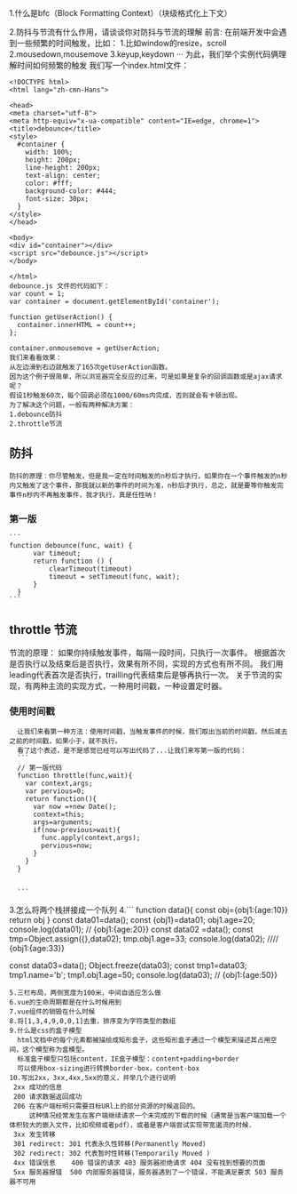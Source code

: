 1.什么是bfc（Block Formatting Context）（块级格式化上下文）

2.防抖与节流有什么作用，请谈谈你对防抖与节流的理解
 前言:
  在前端开发中会遇到一些频繁的时间触发，比如：
   1.比如window的resize，scroll
   2.mousedown,mousemove
   3.keyup,keydown
  ···
  为此，我们举个实例代码俩理解时间如何频繁的触发
  我们写一个index.html文件：
  ```
<!DOCTYPE html>
<html lang="zh-cmn-Hans">

<head>
  <meta charset="utf-8">
  <meta http-equiv="x-ua-compatible" content="IE=edge, chrome=1">
  <title>debounce</title>
  <style>
    #container {
      width: 100%;
      height: 200px;
      line-height: 200px;
      text-align: center;
      color: #fff;
      background-color: #444;
      font-size: 30px;
    }
  </style>
</head>

<body>
  <div id="container"></div>
  <script src="debounce.js"></script>
</body>

</html>
debounce.js 文件的代码如下：
var count = 1;
var container = document.getElementById('container');

function getUserAction() {
    container.innerHTML = count++;
};

container.onmousemove = getUserAction;
我们来看看效果：
从左边滑到右边就触发了165次getUserAction函数。
因为这个例子很简单，所以浏览器完全反应的过来，可是如果是复杂的回调函数或是ajax请求呢？
假设1秒触发60次，每个回调必须在1000/60ms内完成，否则就会有卡顿出现。
为了解决这个问题，一般有两种解决方案：
  1.debounce防抖
  2.throttle节流
  ```
 ## 防抖
    防抖的原理：你尽管触发，但是我一定在时间触发的n秒后才执行，如果你在一个事件触发的n秒内又触发了这个事件，那我就以新的事件的时间为准，n秒后才执行，总之，就是要等你触发完事件n秒内不再触发事件，我才执行，真是任性呐！
 ### 第一版
    ```
    function debounce(func, wait) {
          var timeout;
          return function () {
              clearTimeout(timeout)
              timeout = setTimeout(func, wait);
          }
      }
    ```

 ## throttle 节流
  节流的原理：
      如果你持续触发事件，每隔一段时间，只执行一次事件。
      根据首次是否执行以及结束后是否执行，效果有所不同，实现的方式也有所不同。
      我们用leading代表首次是否执行，trailling代表结束后是够再执行一次。
      关于节流的实现，有两种主流的实现方式，一种用时间戳，一种设置定时器。
  ### 使用时间戳
      让我们来看第一种方法：使用时间戳，当触发事件的时候，我们取出当前的时间戳，然后减去之前的时间戳，如果小于，就不执行。
      看了这个表述，是不是感觉已经可以写出代码了...让我们来写第一版的代码：
      ```
      // 第一版代码
      function throttle(func,wait){
        var context,args;
        var pervious=0;
        return function(){
          var now =+new Date();
          context=this;
          args=arguments;
          if(now-previous>wait){
            func.apply(context,args);
            pervious=now;
          }
        }
      }


      ```

3.怎么将两个栈拼接成一个队列
4.```
function data(){
  const obj={obj1:{age:10}}
  return obj
}
const data01=data();
const {obj1}=data01;
obj1.age=20;
console.log(data01); // {obj1:{age:20}}
const data02 =data();
const tmp=Object.assign({},data02);
tmp.obj1.age=33;
console.log(data02); //// {obj1:{age:33}}

const data03=data();
Object.freeze(data03);
const tmp1=data03;
tmp1.name='b';
tmp1.obj1.age=50;
console.log(data03); // {obj1:{age:50}}
```
5.三栏布局，两侧宽度为100米，中间自适应怎么做
6.vue的生命周期都是在什么时候用到
7.vue组件的销毁在什么时候
8.将[1,3,4,9,0,0,1]去重，排序变为字符类型的数组
9.什么是css的盒子模型
  html文档中的每个元素都被描绘成矩形盒子，这些矩形盒子通过一个模型来描述其占用空间，这个模型称为盒模型。
  标准盒子模型只包括content，IE盒子模型：content+padding+border
  可以使用box-sizing进行转换border-box，content-box
10.写出2xx，3xx,4xx,5xx的意义，并举几个进行说明
 2xx 成功的信息
 200 请求数据返回成功 
 206 在客户端标明只需要目标URl上的部分资源的时候返回的。
     这种情况经常发生在客户端继续请求一个未完成的下载的时候（通常是当客户端加载一个体积较大的嵌入文件，比如视频或者pdf），或者是客户端尝试实现带宽遏流的时候.
 3xx 发生转移    
 301 redirect: 301 代表永久性转移(Permanently Moved)
 302 redirect: 302 代表暂时性转移(Temporarily Moved )
 4xx 错误信息    400 错误的请求 403 服务器拒绝请求 404 没有找到想要的页面  
 5xx 服务器报错  500 内部服务器错误，服务器遇到了一个错误，不能满足要求 503 服务器不可用